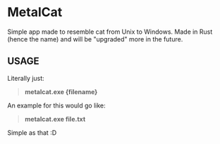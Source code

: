 # MetalCat
Simple app made to resemble cat from Unix to Windows. Made in Rust (hence the name) and will be "upgraded" more in the future.

## USAGE
Literally just:

> **metalcat.exe {filename}**

An example for this would go like:

> **metalcat.exe file.txt**

Simple as that :D
